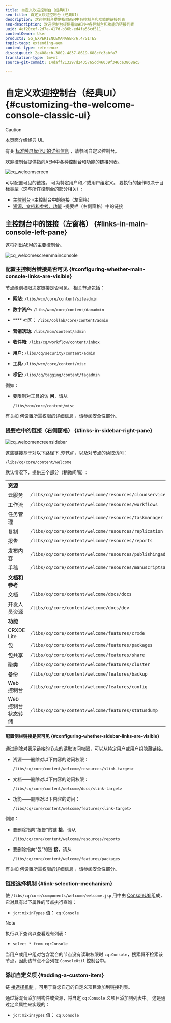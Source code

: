 ```yaml
---
title: 自定义欢迎控制台（经典UI）
seo-title: 自定义欢迎控制台（经典UI）
description: 欢迎控制台提供指向AEM中各控制台和功能的链接列表
seo-description: 欢迎控制台提供指向AEM中各控制台和功能的链接列表
uuid: 4ef20cef-2d7a-417d-b36b-ed4fa56cd511
contentOwner: User
products: SG_EXPERIENCEMANAGER/6.4/SITES
topic-tags: extending-aem
content-type: reference
discoiquuid: 2e408acb-3802-4837-8619-688cfc3abfa7
translation-type: tm+mt
source-git-commit: 14daff213297d2435765dd46039f346ce3868ac5

---
```



# 自定义欢迎控制台（经典UI）{#customizing-the-welcome-console-classic-ui}

>[!CAUTION]
>
>本页面介绍经典 UI。
>
>有关 [标准触屏优化UI的详细信息](/help/sites-developing/customizing-consoles-touch.md) ，请参阅自定义控制台。

欢迎控制台提供指向AEM中各种控制台和功能的链接列表。

![cq_welcomscreen](assets/cq_welcomescreen.png)

可以配置可见的链接。 可为特定用户和／或用户组定义。 要执行的操作取决于目标类型（这与所在控制台的部分相关）:

* [主控制台](#links-in-main-console-left-pane) -主控制台中的链接（左窗格）
* [资源、文档和参考、功能](#links-in-sidebar-right-pane) -提要栏（右侧窗格）中的链接

## 主控制台中的链接（左窗格） {#links-in-main-console-left-pane}

这将列出AEM的主要控制台。

![cq_welcomescreenmainconsole](assets/cq_welcomescreenmainconsole.png)

### 配置主控制台链接是否可见 {#configuring-whether-main-console-links-are-visible}

节点级别权限决定链接是否可见。 相关节点包括：

* **网站:** `/libs/wcm/core/content/siteadmin`

* **数字资产:** `/libs/wcm/core/content/damadmin`

* **** 社区： `/libs/collab/core/content/admin`

* **营销活动:** `/libs/mcm/content/admin`

* **收件箱:** `/libs/cq/workflow/content/inbox`

* **用户:** `/libs/cq/security/content/admin`

* **工具:** `/libs/wcm/core/content/misc`

* **标记:** `/libs/cq/tagging/content/tagadmin`

例如：

* 要限制对工具的访 **问**，请从

   `/libs/wcm/core/content/misc`

有关如 [何设置所需权限的详细信息](/help/sites-administering/security.md) ，请参阅安全性部分。

### 提要栏中的链接（右侧窗格） {#links-in-sidebar-right-pane}

![cq_welcomencreensidebar](assets/cq_welcomescreensidebar.png)

这些链接基于对以下路径下 *的节点* ，以及对节点的读取访问：

`/libs/cq/core/content/welcome`

默认情况下，提供三个部分（稍微间隔）:

<table> 
 <tbody> 
  <tr> 
   <td><strong>资源</strong></td> 
   <td> </td> 
  </tr> 
  <tr> 
   <td> 云服务</td> 
   <td><code>/libs/cq/core/content/welcome/resources/cloudservices</code></td> 
  </tr> 
  <tr> 
   <td> 工作流</td> 
   <td><code>/libs/cq/core/content/welcome/resources/workflows</code></td> 
  </tr> 
  <tr> 
   <td> 任务管理</td> 
   <td><code>/libs/cq/core/content/welcome/resources/taskmanager</code></td> 
  </tr> 
  <tr> 
   <td> 复制</td> 
   <td><code>/libs/cq/core/content/welcome/resources/replication</code></td> 
  </tr> 
  <tr> 
   <td> 报告</td> 
   <td><code>/libs/cq/core/content/welcome/resources/reports</code></td> 
  </tr> 
  <tr> 
   <td> 发布内容</td> 
   <td><code>/libs/cq/core/content/welcome/resources/publishingadmin</code></td> 
  </tr> 
  <tr> 
   <td> 手稿</td> 
   <td><code>/libs/cq/core/content/welcome/resources/manuscriptsadmin</code></td> 
  </tr> 
  <tr> 
   <td><strong>文档和参考</strong></td> 
   <td> </td> 
  </tr> 
  <tr> 
   <td> 文档</td> 
   <td><code>/libs/cq/core/content/welcome/docs/docs</code></td> 
  </tr> 
  <tr> 
   <td> 开发人员资源</td> 
   <td><code>/libs/cq/core/content/welcome/docs/dev</code></td> 
  </tr> 
  <tr> 
   <td><strong>功能</strong></td> 
   <td> </td> 
  </tr> 
  <tr> 
   <td> CRXDE Lite</td> 
   <td><code>/libs/cq/core/content/welcome/features/crxde</code></td> 
  </tr> 
  <tr> 
   <td> 包</td> 
   <td><code>/libs/cq/core/content/welcome/features/packages</code></td> 
  </tr> 
  <tr> 
   <td> 包共享</td> 
   <td><code>/libs/cq/core/content/welcome/features/share</code></td> 
  </tr> 
  <tr> 
   <td> 聚类</td> 
   <td><code>/libs/cq/core/content/welcome/features/cluster</code></td> 
  </tr> 
  <tr> 
   <td> 备份</td> 
   <td><code>/libs/cq/core/content/welcome/features/backup</code></td> 
  </tr> 
  <tr> 
   <td> Web 控制台<br /> </td> 
   <td><code>/libs/cq/core/content/welcome/features/config</code></td> 
  </tr> 
  <tr> 
   <td> Web 控制台状态转储<br /> </td> 
   <td><code>/libs/cq/core/content/welcome/features/statusdump</code></td> 
  </tr> 
 </tbody> 
</table>

#### 配置侧栏链接是否可见 {#configuring-whether-sidebar-links-are-visible}

通过删除对表示链接的节点的读取访问权限，可以从特定用户或用户组隐藏链接。

* 资源——删除对以下内容的访问权限：

   `/libs/cq/core/content/welcome/resources/<link-target>`

* 文档——删除对以下内容的访问权限：

   `/libs/cq/core/content/welcome/docs/<link-target>`

* 功能——删除对以下内容的访问：

   `/libs/cq/core/content/welcome/features/<link-target>`

例如：

* 要删除指向“报告”的链 **接**，请从

   `/libs/cq/core/content/welcome/resources/reports`

* 要删除指向“包”的链 **接**，请从

   `/libs/cq/core/content/welcome/features/packages`

有关如 [何设置所需权限的详细信息](/help/sites-administering/security.md) ，请参阅安全性部分。

### 链接选择机制 {#link-selection-mechanism}

使 `/libs/cq/core/components/welcome/welcome.jsp` 用中由 [ConsoleUtil](https://helpx.adobe.com/experience-manager/6-4/sites/developing/using/reference-materials/javadoc/com/day/cq/commons/ConsoleUtil.html)组成，它对具有以下属性的节点执行查询：

* `jcr:mixinTypes` 值： `cq:Console`

>[!NOTE]
>
>执行以下查询以查看现有列表：
>
>* `select * from cq:Console`
>



当用户或用户组对包含混合的节点没有读取权限时 `cq:Console`，搜索将不检索该节点，因此该节点不会列在 `ConsoleUtil` 控制台中。

### 添加自定义项 {#adding-a-custom-item}

链 [接选择机制](#link-selection-mechanism) ，可用于将您自己的自定义项目添加到链接列表。

通过将混音添加到构件或资源，将自定 `cq:Console` 义项目添加到列表中。 这是通过定义属性来实现的：

* `jcr:mixinTypes` 值： `cq:Console`

